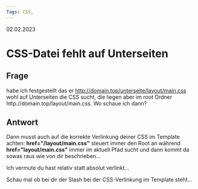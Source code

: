```yaml
---
Tags: CSS, 
---
```


02.02.2023

# CSS-Datei fehlt auf Unterseiten


## Frage
habe ich festgestellt das er http://domain.top/unterseite/layout/main.css wohl auf Unterseiten die CSS sucht, die liegen aber im root Ordner http.//domain.top/layout/main.css. Wo schaue ich dann?


## Antwort

Dann musst auch auf die korrekte Verlinkung deiner CSS im Template achten: **href="/layout/main.css"** steuert immer den Root an während **href="layout/main.css"** immer im aktuell Pfad sucht und dann kommt da sowas raus wie von dir beschrieben... 

Ich vermute du hast relativ statt absolut verlinkt... 

Schau mal ob bei dir der Slash bei der CSS-Verlinkung im Template steht...

